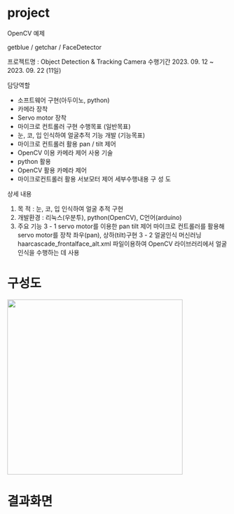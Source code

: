 # project

OpenCV 예제 

getblue / getchar / FaceDetector

 프로젝트명 : Object Detection & Tracking Camera
수행기간
 2023. 09. 12 ~ 2023. 09. 22 (11일)

담당역할
 - 소프트웨어 구현(아두이노, python)
 - 카메라 장착
 - Servo motor 장착
 - 마이크로 컨트롤러 구현
수행목표
(일반목표) 
 - 눈, 코, 입 인식하여 얼굴추적 기능 개발
(기능목표)
 - 마이크로 컨트롤러 활용 pan / tilt 제어
 - OpenCV 이용 카메라 제어
사용 기술
- python 활용 
- OpenCV 활용 카메라 제어
- 마이크로컨트롤러 활용 서보모터 제어
세부수행내용
구 성 도

상세 내용
1) 목    적 : 눈, 코, 입 인식하여 얼굴 추적 구현
2) 개발환경 : 리눅스(우분투), python(OpenCV), C언어(arduino)
3) 주요 기능 
   3 - 1 servo motor를 이용한 pan tilt 제어
	 마이크로 컨트롤러를 활용해 servo motor를 장착 
              좌우(pan), 상하(tilt)구현
   3 - 2 얼굴인식 머신러닝
	 haarcascade_frontalface_alt.xml 파일이용하여 
              OpenCV 라이브러리에서 얼굴 인식을 수행하는 데 사용
# 구성도
   <img src="https://github.com/ckid132/Face_Detertor/blob/main/%EC%96%BC%EA%B5%B4%20%EC%B6%94%EC%A0%81.jpg"  width="400" height="400">

# 결과화면

